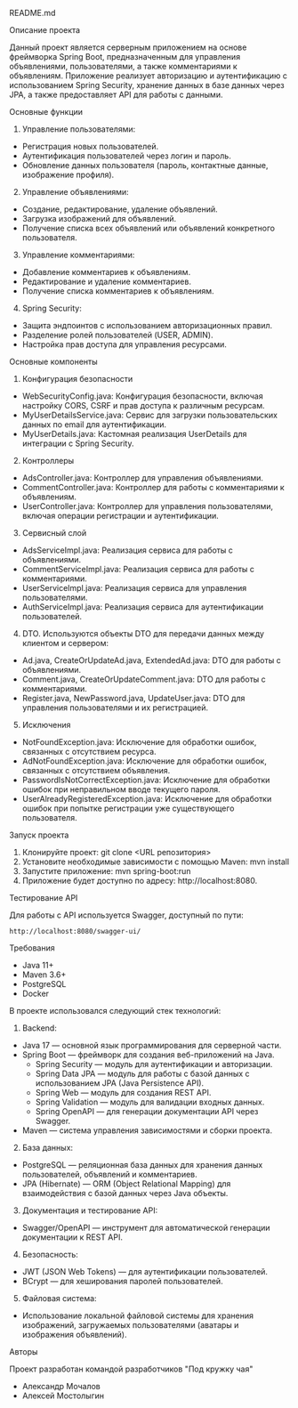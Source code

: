 README.md

Описание проекта

Данный проект является серверным приложением на основе фреймворка Spring Boot, предназначенным для управления объявлениями, пользователями, а также комментариями к объявлениям. Приложение реализует авторизацию и аутентификацию с использованием Spring Security, хранение данных в базе данных через JPA, а также предоставляет API для работы с данными.

Основные функции

1. Управление пользователями:
 - Регистрация новых пользователей. 
 - Аутентификация пользователей через логин и пароль. 
 - Обновление данных пользователя (пароль, контактные данные, изображение профиля).

2. Управление объявлениями:

 - Создание, редактирование, удаление объявлений. 
 - Загрузка изображений для объявлений. 
 - Получение списка всех объявлений или объявлений конкретного пользователя.

3. Управление комментариями:

 - Добавление комментариев к объявлениям.
 - Редактирование и удаление комментариев.
 - Получение списка комментариев к объявлениям.

4. Spring Security:

 - Защита эндпоинтов с использованием авторизационных правил.
 - Разделение ролей пользователей (USER, ADMIN).
 - Настройка прав доступа для управления ресурсами.

Основные компоненты
1. Конфигурация безопасности

 - WebSecurityConfig.java: Конфигурация безопасности, включая настройку CORS, CSRF и прав доступа к различным ресурсам.
 - MyUserDetailsService.java: Сервис для загрузки пользовательских данных по email для аутентификации.
 - MyUserDetails.java: Кастомная реализация UserDetails для интеграции с Spring Security.

2. Контроллеры

 - AdsController.java: Контроллер для управления объявлениями.
 - CommentController.java: Контроллер для работы с комментариями к объявлениям.
 - UserController.java: Контроллер для управления пользователями, включая операции регистрации и аутентификации.

3. Сервисный слой

 - AdsServiceImpl.java: Реализация сервиса для работы с объявлениями.
 - CommentServiceImpl.java: Реализация сервиса для работы с комментариями.
 - UserServiceImpl.java: Реализация сервиса для управления пользователями.
 - AuthServiceImpl.java: Реализация сервиса для аутентификации пользователей.

4. DTO. Используются объекты DTO для передачи данных между клиентом и сервером:

 - Ad.java, CreateOrUpdateAd.java, ExtendedAd.java: DTO для работы с объявлениями.
 - Comment.java, CreateOrUpdateComment.java: DTO для работы с комментариями.
 - Register.java, NewPassword.java, UpdateUser.java: DTO для управления пользователями и их регистрацией.
5. Исключения

 - NotFoundException.java: Исключение для обработки ошибок, связанных с отсутствием ресурса.
 - AdNotFoundException.java: Исключение для обработки ошибок, связанных с отсутствием объявления.
 - PasswordIsNotCorrectException.java: Исключение для обработки ошибок при неправильном вводе текущего пароля.
 - UserAlreadyRegisteredException.java: Исключение для обработки ошибок при попытке регистрации уже существующего пользователя.
   

Запуск проекта

1. Клонируйте проект:
   git clone <URL репозитория>
2. Установите необходимые зависимости с помощью Maven:
   mvn install
3. Запустите приложение:
   mvn spring-boot:run
4. Приложение будет доступно по адресу: http://localhost:8080.


Тестирование API

Для работы с API используется Swagger, доступный по пути:

    http://localhost:8080/swagger-ui/


Требования

 - Java 11+
 - Maven 3.6+
 - PostgreSQL
 - Docker


В проекте использовался следующий стек технологий:

1. Backend:

- Java 17 — основной язык программирования для серверной части.
- Spring Boot — фреймворк для создания веб-приложений на Java.
  - Spring Security — модуль для аутентификации и авторизации. 
  - Spring Data JPA — модуль для работы с базой данных с использованием JPA (Java Persistence API). 
  - Spring Web — модуль для создания REST API. 
  - Spring Validation — модуль для валидации входных данных. 
  - Spring OpenAPI — для генерации документации API через Swagger. 
- Maven — система управления зависимостями и сборки проекта.


2. База данных:

- PostgreSQL — реляционная база данных для хранения данных пользователей, объявлений и комментариев.
- JPA (Hibernate) — ORM (Object Relational Mapping) для взаимодействия с базой данных через Java объекты.


3. Документация и тестирование API:

- Swagger/OpenAPI — инструмент для автоматической генерации документации к REST API.


4. Безопасность:

- JWT (JSON Web Tokens) — для аутентификации пользователей.
- BCrypt — для хеширования паролей пользователей.


5. Файловая система:

- Использование локальной файловой системы для хранения изображений, загружаемых пользователями (аватары и изображения объявлений).


Авторы

Проект разработан командой разработчиков "Под кружку чая"

 - Александр Мочалов
 - Алексей Мостолыгин